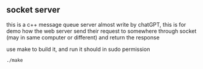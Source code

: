 

## socket server

this is a c++ message queue server almost write by chatGPT, this is for demo how the web server send their request to somewhere through socket (may in same computer or different) and return the response

use make to build it, and run it should in sudo permission

```
./make
```



